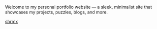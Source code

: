 Welcome to my personal portfolio website — a sleek, minimalist site that showcases my projects, puzzles, blogs, and more.

[shrmx](https://shrmx05.github.io/myportfolio/)  

